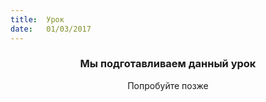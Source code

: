 ```yaml
---
title:  Урок
date:   01/03/2017
---
```


### <center>Мы подготавливаем данный урок</center>
<center>Попробуйте позже</center>